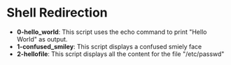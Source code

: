 <h1>Shell Redirection</h1>
<ul>
	<li><b>0-hello_world</b>: This script uses the echo command to print "Hello World" as output. </li>
	<li><b>1-confused_smiley</b>: This script displays a confused smiely face</li>
	<li><b>2-hellofile</b>: This script displays all the content for the file "/etc/passwd"</li>
</ul>
